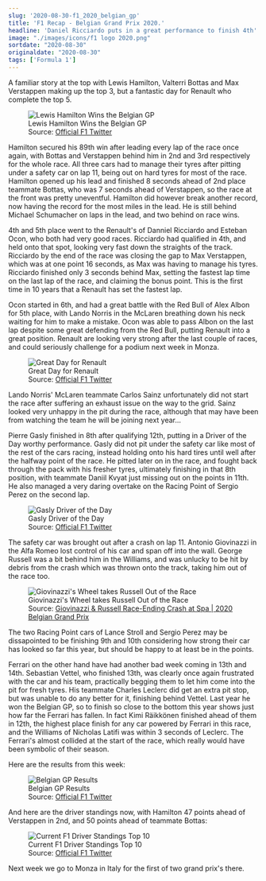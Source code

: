 ```yaml
---
slug: '2020-08-30-f1_2020_belgian_gp'
title: 'F1 Recap - Belgian Grand Prix 2020.'
headline: 'Daniel Ricciardo puts in a great performance to finish 4th'
image: "./images/icons/f1 logo 2020.png"
sortdate: "2020-08-30"
originaldate: "2020-08-30"
tags: ['Formula 1']
---
```


A familiar story at the top with Lewis Hamilton, Valterri Bottas and Max Verstappen making up the top 3, but a fantastic day for Renault who complete the top 5.

<div id="imageDiv">
    <figure>
        <img src="https://joshlearningtocode.files.wordpress.com/2020/08/f1-2020-belgian-gp-hamilton-wins.jpg" alt="Lewis Hamilton Wins the Belgian GP">
        <figcaption>Lewis Hamilton Wins the Belgian GP</figcaption>
        <figcaption>Source: <a href="https://twitter.com/F1" target="_blank">Official F1 Twitter</a></figcaption>
    </figure>
</div>

Hamilton secured his 89th win after leading every lap of the race once again, with Bottas and Verstappen behind him in 2nd and 3rd respectively for the whole race. All three cars had to manage their tyres after pitting under a safety car on lap 11, being out on hard tyres for most of the race. Hamilton opened up his lead and finished 8 seconds ahead of 2nd place teammate Bottas, who was 7 seconds ahead of Verstappen, so the race at the front was pretty uneventful. Hamilton did however break another record, now having the record for the most miles in the lead. He is still behind Michael Schumacher on laps in the lead, and two behind on race wins.

4th and 5th place went to the Renault's of Danniel Ricciardo and Esteban Ocon, who both had very good races. Ricciardo had qualified in 4th, and held onto that spot, looking very fast down the straights of the track. Ricciardo by the end of the race was closing the gap to Max Verstappen, which was at one point 16 seconds, as Max was having to manage his tyres. Ricciardo finished only 3 seconds behind Max, setting the fastest lap time on the last lap of the race, and claiming the bonus point. This is the first time in 10 years that a Renault has set the fastest lap.

Ocon started in 6th, and had a great battle with the Red Bull of Alex Albon for 5th place, with Lando Norris in the McLaren breathing down his neck waiting for him to make a mistake. Ocon was able to pass Albon on the last lap despite some great defending from the Red Bull, putting Renault into a great position. Renault are looking very strong after the last couple of races, and could seriously challenge for a podium next week in Monza.

<div id="imageDiv">
    <figure>
        <img src="https://joshlearningtocode.files.wordpress.com/2020/08/f1-2020-belgian-gp-renault-result.jpg" alt="Great Day for Renault">
        <figcaption>Great Day for Renault</figcaption>
        <figcaption>Source: <a href="https://twitter.com/F1" target="_blank">Official F1 Twitter</a></figcaption>
    </figure>
</div>

Lando Norris' McLaren teammate Carlos Sainz unfortunately did not start the race after suffering an exhaust issue on the way to the grid. Sainz looked very unhappy in the pit during the race, although that may have been from watching the team he will be joining next year...

Pierre Gasly finished in 8th after qualifying 12th, putting in a Driver of the Day worthy performance. Gasly did not pit under the safety car like most of the rest of the cars racing, instead holding onto his hard tires until well after the halfway point of the race. He pitted later on in the race, and fought back through the pack with his fresher tyres, ultimately finishing in that 8th position, with teammate Daniil Kvyat just missing out on the points in 11th. He also managed a very daring overtake on the Racing Point of Sergio Perez on the second lap.

<div id="imageDiv">
    <figure>
        <img src="https://joshlearningtocode.files.wordpress.com/2020/08/f1-2020-belgian-gp-gasly-dotd.jpg" alt="Gasly Driver of the Day">
        <figcaption>Gasly Driver of the Day</figcaption>
        <figcaption>Source: <a href="https://twitter.com/F1" target="_blank">Official F1 Twitter</a></figcaption>
    </figure>
</div>

The safety car was brought out after a crash on lap 11. Antonio Giovinazzi in the Alfa Romeo lost control of his car and span off into the wall. George Russell was a bit behind him in the Williams, and was unlucky to be hit by debris from the crash which was thrown onto the track, taking him out of the race too.

<div id="imageDiv">
    <figure>
        <img src="https://joshlearningtocode.files.wordpress.com/2020/08/f1-2020-belgian-gp-crash.png" alt="Giovinazzi's Wheel takes Russell Out of the Race">
        <figcaption>Giovinazzi's Wheel takes Russell Out of the Race</figcaption>
        <figcaption>Source: <a href="https://www.youtube.com/watch?v=3fadZPVYQxo" target="_blank">Giovinazzi & Russell Race-Ending Crash at Spa | 2020 Belgian Grand Prix</a></figcaption>
    </figure>
</div>

<div id="imageDiv">
    <p class="tweetToEmbed" style="display: none;">1300098955242471424</p>
</div>

The two Racing Point cars of Lance Stroll and Sergio Perez may be dissapointed to be finishing 9th and 10th considering how strong their car has looked so far this year, but should be happy to at least be in the points.

Ferrari on the other hand have had another bad week coming in 13th and 14th. Sebastian Vettel, who finished 13th, was clearly once again frustrated with the car and his team, practically begging them to let him come into the pit for fresh tyres. His teammate Charles Leclerc did get an extra pit stop, but was unable to do any better for it, finishing behind Vettel. Last year he won the Belgian GP, so to finish so close to the bottom this year shows just how far the Ferrari has fallen. In fact Kimi Räikkönen finished ahead of them in 12th, the highest place finish for any car powered by Ferrari in this race, and the Williams of Nicholas Latifi was within 3 seconds of Leclerc. The Ferrari's almost collided at the start of the race, which really would have been symbolic of their season.


Here are the results from this week:

<div id="imageDiv">
    <figure>
        <img src="https://joshlearningtocode.files.wordpress.com/2020/08/f1-2020-belgian-gp-results-1.jpg" alt="Belgian GP Results">
        <figcaption>Belgian GP Results</figcaption>
        <figcaption>Source: <a href="https://twitter.com/F1" target="_blank">Official F1 Twitter</a></figcaption>
    </figure>
</div>

And here are the driver standings now, with Hamilton 47 points ahead of Verstappen in 2nd, and 50 points ahead of teammate Bottas:

<div id="imageDiv">
    <figure>
        <img src="https://joshlearningtocode.files.wordpress.com/2020/08/f1-2020-belgian-gp-standings-after.jpg" alt="Current F1 Driver Standings Top 10">
        <figcaption>Current F1 Driver Standings Top 10</figcaption>
        <figcaption>Source: <a href="https://twitter.com/F1" target="_blank">Official F1 Twitter</a></figcaption>
    </figure>
</div>

Next week we go to Monza in Italy for the first of two grand prix's there.
